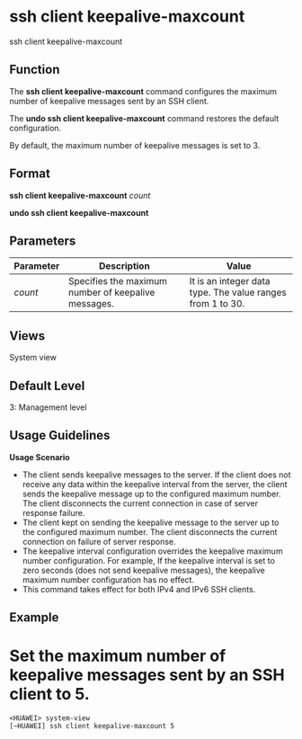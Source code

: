 ssh client keepalive-maxcount
=============================

ssh client keepalive-maxcount

Function
--------



The **ssh client keepalive-maxcount** command configures the maximum number of keepalive messages sent by an SSH client.

The **undo ssh client keepalive-maxcount** command restores the default configuration.



By default, the maximum number of keepalive messages is set to 3.


Format
------

**ssh client keepalive-maxcount** *count*

**undo ssh client keepalive-maxcount**


Parameters
----------

| Parameter | Description | Value |
| --- | --- | --- |
| *count* | Specifies the maximum number of keepalive messages. | It is an integer data type. The value ranges from 1 to 30. |



Views
-----

System view


Default Level
-------------

3: Management level


Usage Guidelines
----------------

**Usage Scenario**

* The client sends keepalive messages to the server. If the client does not receive any data within the keepalive interval from the server, the client sends the keepalive message up to the configured maximum number. The client disconnects the current connection in case of server response failure.
* The client kept on sending the keepalive message to the server up to the configured maximum number. The client disconnects the current connection on failure of server response.
* The keepalive interval configuration overrides the keepalive maximum number configuration. For example, If the keepalive interval is set to zero seconds (does not send keepalive messages), the keepalive maximum number configuration has no effect.
* This command takes effect for both IPv4 and IPv6 SSH clients.


Example
-------

# Set the maximum number of keepalive messages sent by an SSH client to 5.
```
<HUAWEI> system-view
[~HUAWEI] ssh client keepalive-maxcount 5

```